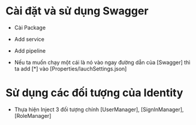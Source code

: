 # Cài đặt và sử dụng Swagger
- Cài Package
    <!-- Swashbuckle.AspNetCore -->

- Add service
    <!-- 
        services.AddSwaggerGen(c =>
        {
            c.SwaggerDoc("v1", new OpenApiInfo { Title = "Swagger Movies Demo", Version = "v1" });
        }); 
    -->

- Add pipeline
    <!-- 
        app.UseSwagger();

        app.UseSwaggerUI(c =>
        {
            c.SwaggerEndpoint("/swagger/v1/swagger.json", "Swagger Movies Demo V1");
        }); 
    -->

- Nếu ta muốn chạy một cái là nó vào ngay đường dẫn của [Swagger] thì ta add [*] vào [Properties/lauchSettings.json]
    <!-- "launchUrl": "swagger", -->

# Sử dụng các đối tượng của Identity
- Thựa hiện Inject 3 đối tượng chính [UserManager], [SignInManager], [RoleManager]
    <!-- 
        services.AddIdentity<AppUser, AppRole>()
            .AddEntityFrameworkStores<EShopDbContext>()
            .AddDefaultTokenProviders();
        services.AddTransient<UserManager<AppUser>, UserManager<AppUser>>();
        services.AddTransient<SignInManager<AppUser>, SignInManager<AppUser>>();
        services.AddTransient<RoleManager<AppRole>, RoleManager<AppRole>>(); 
    -->
 